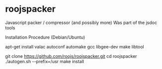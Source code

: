 # roojspacker
Javascript packer / compressor (and possibly more) Was part of the jsdoc tools

Installation Procedure (Debian/Ubuntu)

apt-get install valac autoconf automake gcc libgee-dev make libtool

git clone https://github.com/roojs/roojspacker.git
cd roojspacker
./autogen.sh --prefix=/usr
make install